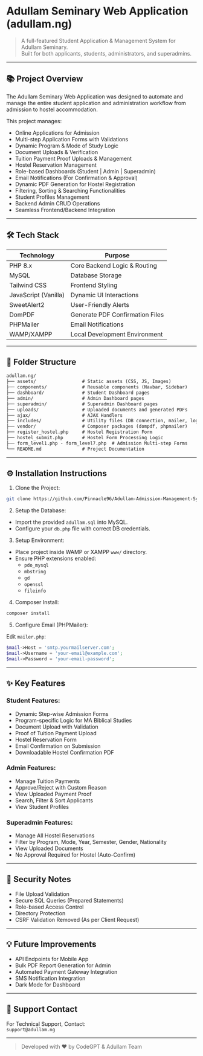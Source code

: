 
# Adullam Seminary Web Application (adullam.ng)

> A full-featured Student Application & Management System for Adullam Seminary.  
> Built for both applicants, students, administrators, and superadmins.

---

## 📚 Project Overview

The Adullam Seminary Web Application was designed to automate and manage the entire student application and administration workflow from admission to hostel accommodation.

This project manages:

- Online Applications for Admission
- Multi-step Application Forms with Validations
- Dynamic Program & Mode of Study Logic
- Document Uploads & Verification
- Tuition Payment Proof Uploads & Management
- Hostel Reservation Management
- Role-based Dashboards (Student | Admin | Superadmin)
- Email Notifications (For Confirmation & Approval)
- Dynamic PDF Generation for Hostel Registration
- Filtering, Sorting & Searching Functionalities
- Student Profiles Management
- Backend Admin CRUD Operations
- Seamless Frontend/Backend Integration

---

## 🛠️ Tech Stack

| Technology | Purpose |
|------------|---------|
| PHP 8.x    | Core Backend Logic & Routing |
| MySQL      | Database Storage |
| Tailwind CSS | Frontend Styling |
| JavaScript (Vanilla) | Dynamic UI Interactions |
| SweetAlert2 | User-Friendly Alerts |
| DomPDF | Generate PDF Confirmation Files |
| PHPMailer | Email Notifications |
| WAMP/XAMPP | Local Development Environment |

---

## 📁 Folder Structure

```txt
adullam.ng/
├── assets/                 # Static assets (CSS, JS, Images)
├── components/             # Reusable components (Navbar, Sidebar)
├── dashboard/              # Student Dashboard pages
├── admin/                  # Admin Dashboard pages
├── superadmin/             # Superadmin Dashboard pages
├── uploads/                # Uploaded documents and generated PDFs
├── ajax/                   # AJAX Handlers
├── includes/               # Utility files (DB connection, mailer, logic)
├── vendor/                 # Composer packages (dompdf, phpmailer)
├── register_hostel.php     # Hostel Registration Form
├── hostel_submit.php       # Hostel Form Processing Logic
├── form_level1.php - form_level7.php  # Admission Multi-step Forms
└── README.md               # Project Documentation
```

---

## ⚙️ Installation Instructions

1. Clone the Project:

```bash
git clone https://github.com/Pinnacle96/Adullam-Admission-Management-System-2.0.git
```

2. Setup the Database:

- Import the provided `adullam.sql` into MySQL.
- Configure your `db.php` file with correct DB credentials.

3. Setup Environment:

- Place project inside WAMP or XAMPP `www/` directory.
- Ensure PHP extensions enabled:
    - `pdo_mysql`
    - `mbstring`
    - `gd`
    - `openssl`
    - `fileinfo`

4. Composer Install:

```bash
composer install
```

5. Configure Email (PHPMailer):

Edit `mailer.php`:

```php
$mail->Host = 'smtp.yourmailserver.com';
$mail->Username = 'your-email@example.com';
$mail->Password = 'your-email-password';
```

---

## ✨ Key Features

### Student Features:
- Dynamic Step-wise Admission Forms
- Program-specific Logic for MA Biblical Studies
- Document Upload with Validation
- Proof of Tuition Payment Upload
- Hostel Reservation Form
- Email Confirmation on Submission
- Downloadable Hostel Confirmation PDF

### Admin Features:
- Manage Tuition Payments
- Approve/Reject with Custom Reason
- View Uploaded Payment Proof
- Search, Filter & Sort Applicants
- View Student Profiles

### Superadmin Features:
- Manage All Hostel Reservations
- Filter by Program, Mode, Year, Semester, Gender, Nationality
- View Uploaded Documents
- No Approval Required for Hostel (Auto-Confirm)

---

## 🔐 Security Notes
- File Upload Validation
- Secure SQL Queries (Prepared Statements)
- Role-based Access Control
- Directory Protection
- CSRF Validation Removed (As per Client Request)

---

## 💡 Future Improvements

- API Endpoints for Mobile App
- Bulk PDF Report Generation for Admin
- Automated Payment Gateway Integration
- SMS Notification Integration
- Dark Mode for Dashboard

---

## 📧 Support Contact
For Technical Support, Contact:  
`support@adullam.ng`

---

> Developed with ❤️ by CodeGPT & Adullam Team
